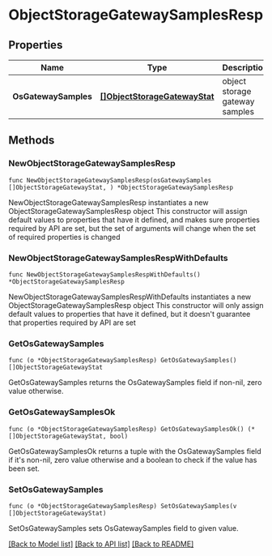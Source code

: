 # ObjectStorageGatewaySamplesResp

## Properties

Name | Type | Description | Notes
------------ | ------------- | ------------- | -------------
**OsGatewaySamples** | [**[]ObjectStorageGatewayStat**](ObjectStorageGatewayStat.md) | object storage gateway samples | 

## Methods

### NewObjectStorageGatewaySamplesResp

`func NewObjectStorageGatewaySamplesResp(osGatewaySamples []ObjectStorageGatewayStat, ) *ObjectStorageGatewaySamplesResp`

NewObjectStorageGatewaySamplesResp instantiates a new ObjectStorageGatewaySamplesResp object
This constructor will assign default values to properties that have it defined,
and makes sure properties required by API are set, but the set of arguments
will change when the set of required properties is changed

### NewObjectStorageGatewaySamplesRespWithDefaults

`func NewObjectStorageGatewaySamplesRespWithDefaults() *ObjectStorageGatewaySamplesResp`

NewObjectStorageGatewaySamplesRespWithDefaults instantiates a new ObjectStorageGatewaySamplesResp object
This constructor will only assign default values to properties that have it defined,
but it doesn't guarantee that properties required by API are set

### GetOsGatewaySamples

`func (o *ObjectStorageGatewaySamplesResp) GetOsGatewaySamples() []ObjectStorageGatewayStat`

GetOsGatewaySamples returns the OsGatewaySamples field if non-nil, zero value otherwise.

### GetOsGatewaySamplesOk

`func (o *ObjectStorageGatewaySamplesResp) GetOsGatewaySamplesOk() (*[]ObjectStorageGatewayStat, bool)`

GetOsGatewaySamplesOk returns a tuple with the OsGatewaySamples field if it's non-nil, zero value otherwise
and a boolean to check if the value has been set.

### SetOsGatewaySamples

`func (o *ObjectStorageGatewaySamplesResp) SetOsGatewaySamples(v []ObjectStorageGatewayStat)`

SetOsGatewaySamples sets OsGatewaySamples field to given value.



[[Back to Model list]](../README.md#documentation-for-models) [[Back to API list]](../README.md#documentation-for-api-endpoints) [[Back to README]](../README.md)


